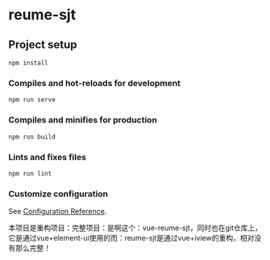 # reume-sjt

## Project setup
```
npm install
```

### Compiles and hot-reloads for development
```
npm run serve
```

### Compiles and minifies for production
```
npm run build
```

### Lints and fixes files
```
npm run lint
```

### Customize configuration
See [Configuration Reference](https://cli.vuejs.org/config/).

本项目是重构项目：完整项目：是啊这个：vue-reume-sjt，同时也在git仓库上，
它是通过vue+element-ui使用的而：reume-sjt是通过vue+iview的重构，相对没有那么完整！